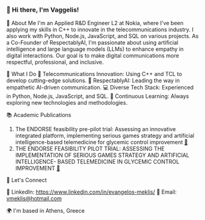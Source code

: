 ### 👋 Hi there, I'm Vaggelis!
🚀 About Me
I'm an Applied R&D Engineer L2 at Nokia, where I've been applying my skills in C++ to innovate in the telecommunications industry. I also work with Python, Node.js, JavaScript, and SQL on various projects.
As a Co-Founder of RespectablyAI, I'm passionate about using artificial intelligence and large language models (LLMs) to enhance empathy in digital interactions. Our goal is to make digital communications more respectful, professional, and inclusive.

🌟 What I Do
📡 Telecommunications Innovation: Using C++ and TCL to develop cutting-edge solutions.
🤖 RespectablyAI: Leading the way in empathetic AI-driven communication.
💻 Diverse Tech Stack: Experienced in Python, Node.js, JavaScript, and SQL.
🧠 Continuous Learning: Always exploring new technologies and methodologies.

📚 Academic Publications

1. The ENDORSE feasibility pre-pilot trial: Assessing an innovative integrated platform, implementing serious games strategy and artificial intelligence-based telemedicine for glycemic control improvement [🔗](https://pesquisa.bvsalud.org/global-literature-on-novel-coronavirus-2019-ncov/resource/pt/covidwho-2137197)
2. THE ENDORSE FEASIBILITY PILOT TRIAL: ASSESSING THE IMPLEMENTATION OF SERIOUS GAMES STRATEGY AND ARTIFICIAL INTELLIGENCE- BASED TELEMEDICINE IN GLYCEMIC CONTROL IMPROVEMENT  [🔗](https://pesquisa.bvsalud.org/global-literature-on-novel-coronavirus-2019-ncov/resource/pt/covidwho-1896158)

🤝 Let's Connect

💼 LinkedIn: https://www.linkedin.com/in/evangelos-meklis/
📧 Email: vmeklis@hotmail.com

🌍  I'm based in Athens, Greece
